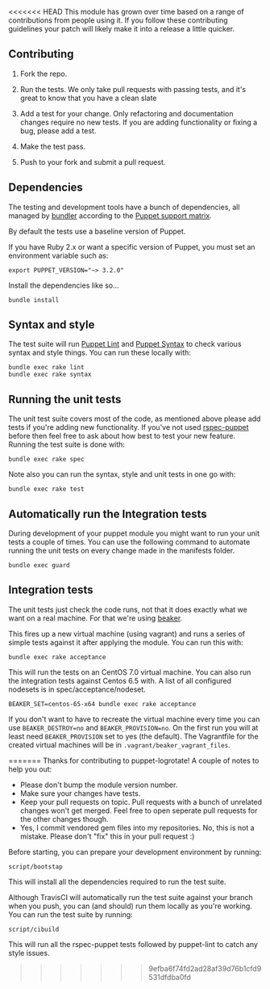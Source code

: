 <<<<<<< HEAD
This module has grown over time based on a range of contributions from
people using it. If you follow these contributing guidelines your patch
will likely make it into a release a little quicker.


## Contributing

1. Fork the repo.

2. Run the tests. We only take pull requests with passing tests, and
   it's great to know that you have a clean slate

3. Add a test for your change. Only refactoring and documentation
   changes require no new tests. If you are adding functionality
   or fixing a bug, please add a test.

4. Make the test pass.

5. Push to your fork and submit a pull request.


## Dependencies

The testing and development tools have a bunch of dependencies,
all managed by [bundler](http://bundler.io/) according to the
[Puppet support matrix](http://docs.puppetlabs.com/guides/platforms.html#ruby-versions).

By default the tests use a baseline version of Puppet.

If you have Ruby 2.x or want a specific version of Puppet,
you must set an environment variable such as:

    export PUPPET_VERSION="~> 3.2.0"

Install the dependencies like so...

    bundle install

## Syntax and style

The test suite will run [Puppet Lint](http://puppet-lint.com/) and
[Puppet Syntax](https://github.com/gds-operations/puppet-syntax) to
check various syntax and style things. You can run these locally with:

    bundle exec rake lint
    bundle exec rake syntax

## Running the unit tests

The unit test suite covers most of the code, as mentioned above please
add tests if you're adding new functionality. If you've not used
[rspec-puppet](http://rspec-puppet.com/) before then feel free to ask
about how best to test your new feature. Running the test suite is done
with:

    bundle exec rake spec

Note also you can run the syntax, style and unit tests in one go with:

    bundle exec rake test

## Automatically run the Integration tests

During development of your puppet module you might want to run your unit tests a couple of times. You can use the following command to automate running the unit tests on every change made in the manifests folder.

	bundle exec guard

## Integration tests

The unit tests just check the code runs, not that it does exactly what
we want on a real machine. For that we're using
[beaker](https://github.com/puppetlabs/beaker).

This fires up a new virtual machine (using vagrant) and runs a series of
simple tests against it after applying the module. You can run this
with:

    bundle exec rake acceptance

This will run the tests on an CentOS 7.0 virtual machine. You can also
run the integration tests against Centos 6.5 with.  A list of all configured
nodesets is in spec/acceptance/nodeset.

    BEAKER_SET=centos-65-x64 bundle exec rake acceptance

If you don't want to have to recreate the virtual machine every time you
can use `BEAKER_DESTROY=no` and `BEAKER_PROVISION=no`. On the first run you will
at least need `BEAKER_PROVISION` set to yes (the default). The Vagrantfile
for the created virtual machines will be in `.vagrant/beaker_vagrant_files`.

=======
Thanks for contributing to puppet-logrotate! A couple of notes to help you out:

 * Please don't bump the module version number.
 * Make sure your changes have tests.
 * Keep your pull requests on topic. Pull requests with a bunch of unrelated
   changes won't get merged. Feel free to open seperate pull requests for the
   other changes though.
 * Yes, I commit vendored gem files into my repositories. No, this is not
   a mistake. Please don't "fix" this in your pull request :)

Before starting, you can prepare your development environment by running:

```
script/bootstap
```

This will install all the dependencies required to run the test suite.

Although TravisCI will automatically run the test suite against your branch
when you push, you can (and should) run them locally as you're working. You can
run the test suite by running:

```
script/cibuild
```

This will run all the rspec-puppet tests followed by puppet-lint to catch any
style issues.
>>>>>>> 9efba6f74fd2ad28af39d76b1cfd9531dfdba0fd
